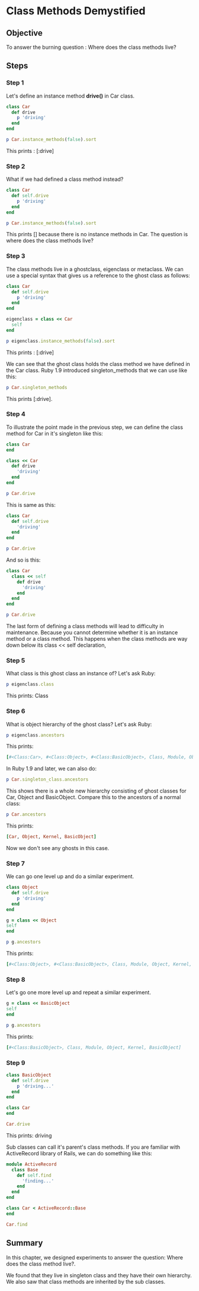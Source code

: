 # Class Methods Demystified

## Objective

To answer the burning question : Where does the class methods live?

## Steps

### Step 1

Let's define an instance method **drive()** in Car class.

```ruby
class Car
  def drive
    p 'driving'
  end
end

p Car.instance_methods(false).sort
```

This prints : [:drive]

### Step 2

What if we had defined a class method instead?

```ruby
class Car
  def self.drive
    p 'driving'
  end
end

p Car.instance_methods(false).sort
```

This prints [] because there is no instance methods in Car. The question is where does the class methods live?

### Step 3

The class methods live in a ghostclass, eigenclass or metaclass. We can use a special syntax that gives us a reference to the ghost class as follows:

```ruby
class Car
  def self.drive
    p 'driving'
  end
end

eigenclass = class << Car
  self
end

p eigenclass.instance_methods(false).sort
```

This prints : [:drive]

We can see that the ghost class holds the class method we have defined in the Car class. Ruby 1.9 introduced singleton_methods that we can use like this:

```ruby
p Car.singleton_methods
```

This prints [:drive].

### Step 4

To illustrate the point made in the previous step, we can define the class method for Car in it's singleton like this:

```ruby
class Car
end

class << Car
  def drive
    'driving'
  end
end

p Car.drive
```

This is same as this:

```ruby
class Car
  def self.drive
    'driving'
  end
end

p Car.drive
```

And so is this:

```ruby
class Car
  class << self
    def drive
      'driving'
    end
  end
end

p Car.drive
```

The last form of defining a class methods will lead to difficulty in maintenance. Because you cannot determine whether it is an instance method or a class method. This happens when the class methods are way down below its class << self declaration, 

### Step 5

What class is this ghost class an instance of? Let's ask Ruby:

```ruby
p eigenclass.class
```

This prints: Class

### Step 6

What is object hierarchy of the ghost class? Let's ask Ruby:

```ruby
p eigenclass.ancestors
```

This prints:

```ruby
[#<Class:Car>, #<Class:Object>, #<Class:BasicObject>, Class, Module, Object, Kernel, BasicObject]
```

In Ruby 1.9 and later, we can also do:

```ruby
p Car.singleton_class.ancestors
```

This shows there is a whole new hierarchy consisting of ghost classes for Car, Object and BasicObject. Compare this to the ancestors of a normal class:

```ruby
p Car.ancestors
```

This prints:

```ruby
[Car, Object, Kernel, BasicObject]
```

Now we don't see any ghosts in this case.

### Step 7

We can go one level up and do a similar experiment.

```ruby
class Object
  def self.drive
    p 'driving'
  end
end

g = class << Object
self
end

p g.ancestors
```

This prints:

```ruby
[#<Class:Object>, #<Class:BasicObject>, Class, Module, Object, Kernel, BasicObject]
```

### Step 8

Let's go one more level up and repeat a similar experiment.

```ruby
g = class << BasicObject
self
end

p g.ancestors
```

This prints:

```ruby
[#<Class:BasicObject>, Class, Module, Object, Kernel, BasicObject]
```

### Step 9

```ruby
class BasicObject
  def self.drive
    p 'driving...'
  end
end

class Car
end

Car.drive
```

This prints: driving

Sub classes can call it's parent's class methods. If you are familiar with ActiveRecord library of Rails, we can do something like this:

```ruby
module ActiveRecord
  class Base
    def self.find
      'finding...'
    end
  end
end

class Car < ActiveRecord::Base
end

Car.find
```

## Summary

In this chapter, we designed experiments to answer the question: Where does the class method live?. 

We found that they live in singleton class and they have their own hierarchy. We also saw that class methods are inherited by the sub classes.